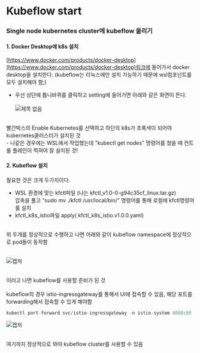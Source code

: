 # Kubeflow start 

### Single node kubernetes cluster에 kubeflow 올리기

#### 1. Docker Desktop에 k8s 설치
[https://www.docker.com/products/docker-desktop](https://www.docker.com/products/docker-desktop)링크에 들어가서 docker desktop을 설치한다. (kubeflow는 리눅스에만 설치 가능하기 때문에 wsl컴포넌트를 모두 설치해야 함;)
- 우선 상단에 톱니바퀴를 클릭하고 setting에 들어가면 아래와 같은 화면이 뜬다. <br/> <br/>
![제목 없음](https://user-images.githubusercontent.com/45285053/135270980-b06de25b-5fba-4c66-87a0-9454bc7d71c9.png)
 <br/>
빨간박스의 Enable Kubernetes를 선택하고 하단의 k8s가 초록색이 되어야 kubernetes클러스터가 설치된 것<br/>
- 나같은 경우에는 WSL에서 작업했는데 "kubectl get nodes" 명령어를 쳤을 때 컨트롤 플레인이 찍혀야 잘 설치된 것! <br/>

#### 2. Kubeflow 설치 
필요한 것은 크게 두가지이다. <br/>
- WSL 환경에 맞는 kfctl파일 (나는 kfctl_v1.0-0-g94c35cf_linux.tar.gz)
<br/>압축을 풀고 "sudo mv ./kfctl /usr/local/bin/" 명령어를 통해 로컬에 kfctl명령어를 설치 
- kfctl_k8s_istio파일 apply( kfctl_k8s_istio.v1.0.0.yaml)
<br/>
위 두개를 정상적으로 수행하고 나면 아래와 같이 kubeflow namespace에 정상적으로 pod들이 동작함 
<br/>
<br/>

![캡처](https://user-images.githubusercontent.com/45285053/135272633-5c7dcba6-a02e-4cac-ad6f-efd1ae979c15.PNG)

<br/>
이러고 나면 kubeflow를 사용할 준비가 된 것<br/>
<br/>
kubeflow의 경우 istio-ingressgateway를 통해서 UI에 접속할 수 있음, 해당 포트를 forwarding해서 접속할 수 있게 해야함

```python
kubectl port-forward svc/istio-ingressgateway -n istio-system 8080:80
```
![캡처](https://user-images.githubusercontent.com/45285053/135273133-abf1e87a-8d8b-4bc1-b174-6dabb3c5ea6c.PNG)

<br/>여기까지 정상적으로 와야 kubeflow cluster를 사용할 수 있음
